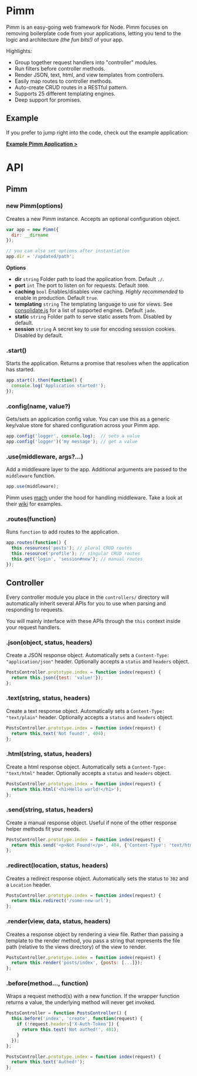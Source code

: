 Pimm
====

Pimm is an easy-going web framework for Node. Pimm focuses on removing boilerplate code from your
applications, letting you tend to the logic and architecture _(the fun bits!)_ of your app.

Highlights:

- Group together request handlers into "controller" modules.
- Run filters before controller methods.
- Render JSON, text, html, and view templates from controllers.
- Easily map routes to controller methods.
- Auto-create CRUD routes in a RESTful pattern.
- Supports 25 different templating engines.
- Deep support for promises.

## Example

If you prefer to jump right into the code, check out the example application:

__[Example Pimm Application >](https://github.com/stevenschobert/pimm/tree/master/example)__


API
===

## Pimm

### new Pimm(options)

Creates a new Pimm instance. Accepts an optional configuration object.

```js
var app = new Pimm({
  dir: __dirname
});

// you can also set options after instantiation
app.dir = '/updated/path';
```

**Options**

- **dir** `string` Folder path to load the application from. Default `./`.
- **port** `int` The port to listen on for requests. Default `3000`.
- **caching** `bool` Enables/disables view caching. _Highly recommended_ to enable in
  production. Default `true`.
- **templating** `string` The templating language to use for views. See
  [consolidate.js](https://github.com/visionmedia/consolidate.js/) for a list of supported engines.
  Default `jade`.
- **static** `string` Folder path to serve static assets from. Disabled by default.
- **session** `string` A secret key to use for encoding sesssion cookies. Disabled by default.

### .start()

Starts the application. Returns a promise that resolves when the application has started.

```js
app.start().then(function() {
  console.log('Application started!');
});
```

### .config(name, value?)

Gets/sets an application config value. You can use this as a generic key/value store for shared
configuration across your Pimm app.

```js
app.config('logger', console.log);  // sets a value
app.config('logger')('my message'); // get a value
```

### .use(middleware, args?...)

Add a middleware layer to the app. Additional arguments are passed to the `middleware` function.

```js
app.use(middleware);
```

Pimm uses [mach](https://github.com/mjackson/mach) under the hood for handling middleware. Take a
look at their [wiki](https://github.com/mjackson/mach/wiki/Middleware) for examples.

### .routes(function)

Runs `function` to add routes to the application.

```js
app.routes(function() {
  this.resources('posts'); // plural CRUD routes
  this.resource('profile'); // singular CRUD routes
  this.get('login', 'session#new'); // manual routes
});
```

## Controller

Every controller module you place in the `controllers/` directory will automatically inherit several
APIs for you to use when parsing and responding to requests.

You will mainly interface with these APIs through the `this` context inside your request handlers.

### .json(object, status, headers)

Create a JSON response object. Automatically sets a `Content-Type: "application/json"` header.
Optionally accepts a `status` and `headers` object.

```js
PostsController.prototype.index = function index(request) {
  return this.json({test: 'value!'});
};
```

### .text(string, status, headers)

Create a text response object. Automatically sets a `Content-Type: "text/plain"` header.
Optionally accepts a `status` and `headers` object.

```js
PostsController.prototype.index = function index(request) {
  return this.text('Not found!', 404);
};
```

### .html(string, status, headers)

Create a html response object. Automatically sets a `Content-Type: "text/html"` header.
Optionally accepts a `status` and `headers` object.

```js
PostsController.prototype.index = function index(request) {
  return this.html('<h1>Hello world!</h1>');
};
```

### .send(string, status, headers)

Create a manual response object. Useful if none of the other response helper methods fit your needs.

```js
PostsController.prototype.index = function index(request) {
  return this.send('<p>Not Found!</p>', 404, {'Content-Type': 'text/html'});
};
```

### .redirect(location, status, headers)

Creates a redirect response object. Automatically sets the status to `302` and a `Location` header.

```js
PostsController.prototype.index = function index(request) {
  return this.redirect('/some-new-url');
};
```

### .render(view, data, status, headers)

Creates a response object by rendering a view file. Rather than passing a template to the render
method, you pass a string that represents the file path (relative to the views directory) of the
view to render.

```js
PostsController.prototype.index = function index(request) {
  return this.render('posts/index', {posts: [...]});
};
```

### .before(method..., function)

Wraps a request method(s) with a new function. If the wrapper function returns a value, the
underlying method will never get invoked.

```js
PostsController = function PostsController() {
  this.before('index', 'create', function(request) {
    if (!request.headers['X-Auth-Token']) {
      return this.text('Not authed!', 401);
    }
  });
};

PostsController.prototype.index = function index(request) {
  return this.text('Authed!');
};
```
